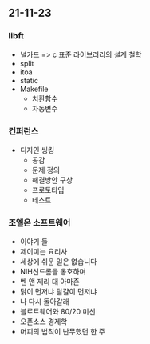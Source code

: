 ## 21-11-23
### libft
- 널가드 => c 표준 라이브러리의 설계 철학
- split
- itoa
- static
- Makefile
	- 치환함수
	- 자동변수

### 컨퍼런스
- 디자인 씽킹
	- 공감
	- 문제 정의
	- 해결방안 구상
	- 프로토타입
	- 테스트
### 조엘온 소프트웨어
- 이야기 둘
- 제이미는 요리사
- 세상에 쉬운 일은 없습니다
- NIH신드롬을 옹호하며
- 벤 앤 제리 대 아마존
- 닭이 먼저냐 달걀이 먼저냐
- 나 다시 돌아갈래
- 블로트웨어와 80/20 미신
- 오픈소스 경제학
- 머피의 법칙이 난무했던 한 주
